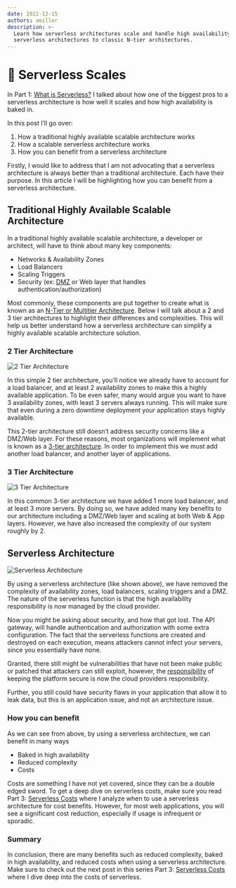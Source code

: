 ```yaml
---
date: 2022-12-15
authors: amiller
description: >-
  Learn how serverless architectures scale and handle high availability. Compare
  serverless architectures to classic N-tier architectures.
---
```


# 🧠 Serverless Scales

In Part 1: [What is Serverless?](what-is-serverless.md) I talked about how one of the biggest pros to a serverless architecture is how well it scales and how high availability is baked in.

In this post I’ll go over:

1. How a traditional highly available scalable architecture works
2. How a scalable serverless architecture works
3. How you can benefit from a serverless architecture

<!-- truncate -->

Firstly, I would like to address that I am not advocating that a serverless architecture is always better than a traditional architecture. Each have their purpose. In this article I will be highlighting how you can benefit from a serverless architecture.

## Traditional Highly Available Scalable Architecture

In a traditional highly available scalable architecture, a developer or architect, will have to think about many key components:

* Networks & Availability Zones
* Load Balancers
* Scaling Triggers
* Security (ex: [DMZ](https://en.wikipedia.org/wiki/DMZ\_\(computing\)%7B:target=%22\_blank%22%7D) or Web layer that handles authentication/authorization)

Most commonly, these components are put together to create what is known as an [N-Tier or Multitier Architecture](https://en.wikipedia.org/wiki/Multitier\_architecture). Below I will talk about a 2 and 3 tier architectures to highlight their differences and complexities. This will help us better understand how a serverless architecture can simplify a highly available scalable architecture solution.

### 2 Tier Architecture

![2 Tier Architecture](https://pagertree.com/assets/img/posts/2018/03/21/2-tier-architecture.png)

In this simple 2 tier architecture, you’ll notice we already have to account for a load balancer, and at least 2 availability zones to make this a highly available application. To be even safer, many would argue you want to have 3 availability zones, with least 3 servers always running. This will make sure that even during a zero downtime deployment your application stays highly available.

This 2-tier architecture still doesn’t address security concerns like a DMZ/Web layer. For these reasons, most organizations will implement what is known as a [3-tier architecture](serverless-scales.md#3-tier-architecture). In order to implement this we must add another load balancer, and another layer of applications.

### 3 Tier Architecture

![3 Tier Architecture](https://pagertree.com/assets/img/posts/2018/03/21/3-tier-architecture.png)

In this common 3-tier architecture we have added 1 more load balancer, and at least 3 more servers. By doing so, we have added many key benefits to our architecture including a DMZ/Web layer and scaling at both Web & App layers. However, we have also increased the complexity of our system roughly by 2.

## Serverless Architecture

![Serverless Architecture](https://pagertree.com/assets/img/posts/2018/03/21/serverless-architecture.png)

By using a serverless architecture (like shown above), we have removed the complexity of availability zones, load balancers, scaling triggers and a DMZ. The nature of the serverless function is that the high availability responsibility is now managed by the cloud provider.

Now you might be asking about security, and how that got lost. The API gateway, will handle authentication and authorization with some extra configuration. The fact that the serverless functions are created and destroyed on each execution, means attackers cannot infect your servers, since you essentially have none.

Granted, there still might be vulnerabilities that have not been make public or patched that attackers can still exploit, however, the [responsibility](https://aws.amazon.com/compliance/shared-responsibility-model/) of keeping the platform secure is now the cloud providers responsibility.

Further, you still could have security flaws in your application that allow it to leak data, but this is an application issue, and not an architecture issue.

### How you can benefit

As we can see from above, by using a serverless architecture, we can benefit in many ways

* Baked in high availability
* Reduced complexity
* Costs

Costs are something I have not yet covered, since they can be a double edged sword. To get a deep dive on serverless costs, make sure you read Part 3: [Serverless Costs](serverless-costs.md) where I analyze when to use a serverless architecture for cost benefits. However, for most web applications, you will see a significant cost reduction, especially if usage is infrequent or sporadic.

### Summary

In conclusion, there are many benefits such as reduced complexity, baked in high availability, and reduced costs when using a serverless architecture. Make sure to check out the next post in this series Part 3: [Serverless Costs](serverless-costs.md) where I dive deep into the costs of serverless.

